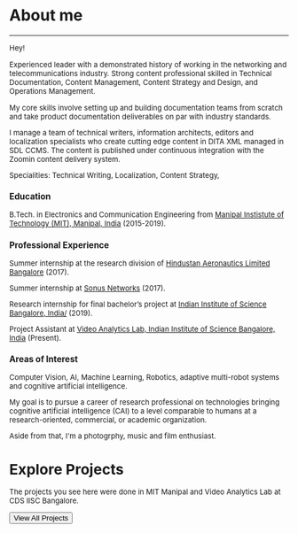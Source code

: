 # About me
---
<p align="justify">
<font size="-1">Hey!<br>
<p>Experienced leader with a demonstrated history of working in the networking and telecommunications industry. Strong content professional skilled in Technical Documentation, Content Management, Content Strategy and Design, and Operations Management.</p>

<p>My core skills involve setting up and building documentation teams from scratch and take product documentation deliverables on par with industry standards.</p>

<p>I manage a team of technical writers, information architects, editors and localization specialists who create cutting edge content in DITA XML managed in SDL CCMS. The content is published under continuous integration with the Zoomin content delivery system.</p>

<p>Specialities: Technical Writing, Localization,  Content Strategy,  </p>

<p><h3>Education</h3> </p>
B.Tech. in Electronics and Communication Engineering from <a href="https://manipal.edu/mit/programs/program-list/btech/btech-electronics-and-communication-engineering.html"> Manipal Instistute of Technology (MIT), Manipal, India</a> (2015-2019).

<p><h3>Professional Experience</h3></p>
<p>Summer internship at the research division of <a href="https://hal-india.co.in/">Hindustan Aeronautics Limited Bangalore</a> (2017).</p>
<p>Summer internship at <a href="https://ribboncommunications.com/">Sonus Networks</a> (2017).</p>
<p>Research internship for final bachelor’s project at <a href="http://cds.iisc.ac.in/research/labs/">Indian Institute of Science Bangalore, India/</a> (2019).
<p>Project Assistant at <a href="http://cds.iisc.ac.in/research/labs/">Video Analytics Lab, Indian Institute of Science Bangalore, India</a> (Present).</p>

<p><h3>Areas of Interest</h3> </p>
<p>Computer Vision, AI, Machine Learning, Robotics, adaptive multi-robot systems and cognitive artificial intelligence.</p> 

<p>My goal is to pursue a career of research professional on technologies bringing cognitive artificial intelligence (CAI) to a level comparable to humans at a research-oriented, commercial, or academic organization.</p>

<p>Aside from that, I'm a photogrphy, music and film enthusiast.</p>

<div class="section explore-projects">
    <div class="Grid container">
        <div class="Grid-cell left-text u-size5of12 u-after1of12">
            <h1 class="small-title mega-margin">Explore Projects</h1>
            <p class="mega-margin">The projects you see here were done in MIT Manipal and Video Analytics Lab at CDS IISC Bangalore.</p>
            <button onclick="location.href='projects.html'" type="button" class="Button Button--large">View All Projects</button>
        </div>
        <div class="Grid-cell explore-projects-blank"></div>
    </div>
</div>
